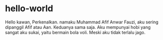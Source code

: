 # hello-world

Hello kawan,
Perkenalkan. namaku Muhammad Afif Anwar Fauzi, aku sering dipanggil Afif atau Aan. Keduanya sama saja.
Aku mempunyai hobi yang sangat aku sukai, yaitu bermain bola voli. Meski aku tidak terlalu jago.
